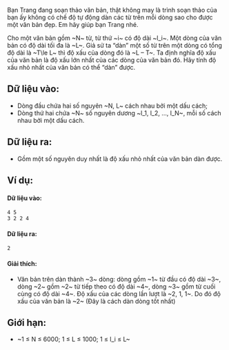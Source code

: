 Bạn Trang đang soạn thảo văn bản, thật không may là trình soạn thảo của bạn ấy không có chế độ tự động dàn các từ trên mỗi dòng sao cho được một văn bản đẹp. Em hãy giúp bạn Trang nhé.

Cho một văn bản gồm ~N~ từ, từ thứ ~i~ có độ dài ~l_i~. Một dòng của văn bản có độ dài tối đa là ~L~. Giả sử ta “dàn” một số từ trên một dòng có tổng độ dài là ~T\le L~ thì độ xấu của dòng đó là ~L – T~. Ta định nghĩa độ xấu của văn bản là độ xấu lớn nhất của các dòng của văn bản đó. Hãy tính độ xấu nhỏ nhất của văn bản có thể “dàn” được.

## Dữ liệu vào:
- Dòng đầu chứa hai số nguyên ~N, L~ cách nhau bởi một dấu cách;
- Dòng thứ hai chứa ~N~ số nguyên dương ~l_1, l_2, …, l_N~, mỗi số cách nhau bởi một dấu cách.

## Dữ liệu ra:
- Gồm một số nguyên duy nhất là độ xấu nhỏ nhất của văn bản dàn được.

## Ví dụ:
#### Dữ liệu vào:
```
4 5
3 2 2 4
```

#### Dữ liệu ra:
```
2
```

#### Giải thích:
- Văn bản trên dàn thành ~3~ dòng: dòng gồm ~1~ từ đầu có độ dài ~3~, dòng ~2~ gồm ~2~ từ tiếp theo có độ dài ~4~, dòng ~3~ gồm từ cuối cùng có độ dài ~4~. Độ xấu của các dòng lần lượt là ~2, 1, 1~. Do đó độ xấu của văn bản là ~2~ (Đây là cách dàn dòng tốt nhất)

## Giới hạn:
- ~1 ≤ N ≤ 6000; 1 ≤ L ≤ 1000; 1 ≤ l_i ≤ L~